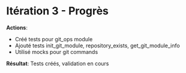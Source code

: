 # Itération 3 - Progrès

**Actions**:
- Créé tests pour git_ops module
- Ajouté tests init_git_module, repository_exists, get_git_module_info
- Utilisé mocks pour git commands

**Résultat**: Tests créés, validation en cours

